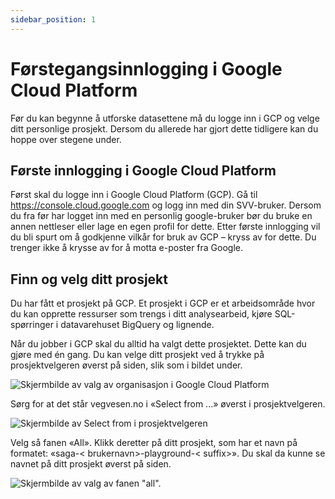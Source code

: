 ```yaml
---
sidebar_position: 1
---
```


# Førstegangsinnlogging i Google Cloud Platform
Før du kan begynne å utforske datasettene må du logge inn i GCP og velge ditt personlige prosjekt. Dersom du allerede har gjort dette tidligere kan du hoppe over stegene under.


## Første innlogging i Google Cloud Platform
Først skal du logge inn i Google Cloud Platform (GCP). Gå til https://console.cloud.google.com og logg inn med din SVV-bruker. Dersom du fra før har logget inn med en personlig google-bruker bør du bruke en annen nettleser eller lage en egen profil for dette. Etter første innlogging vil du bli spurt om å godkjenne vilkår for bruk av GCP – kryss av for dette. Du trenger ikke å krysse av for å motta e-poster fra Google.

## Finn og velg ditt prosjekt
Du har fått et prosjekt på GCP. Et prosjekt i GCP er et arbeidsområde hvor du kan opprette ressurser som trengs i ditt analysearbeid, kjøre SQL-spørringer i datavarehuset BigQuery og lignende.

Når du jobber i GCP skal du alltid ha valgt dette prosjektet. Dette kan du gjøre med én gang. Du kan velge ditt prosjekt ved å trykke på prosjektvelgeren øverst på siden, slik som i bildet under.

![Skjermbilde av valg av organisasjon i Google Cloud Platform](/img/onboarding-1.png)

Sørg for at det står vegvesen.no i «Select from ...» øverst i prosjektvelgeren.

![Skjermbilde av Select from i prosjektvelgeren](/img/onboarding-2.png)

Velg så fanen «All». Klikk deretter på ditt prosjekt, som har et navn på formatet: «saga-< brukernavn>-playground-< suffix>». Du skal da kunne se navnet på ditt prosjekt øverst på siden. 

![Skjermbilde av valg av fanen "all".](/img/onboarding-3.png)